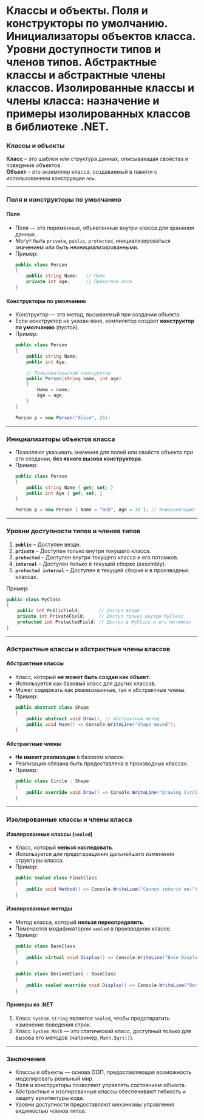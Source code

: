 # Классы и объекты. Поля и конструкторы по умолчанию. Инициализаторы объектов класса. Уровни доступности типов и членов типов. Абстрактные классы и абстрактные члены классов. Изолированные классы и члены класса: назначение и примеры изолированных классов в библиотеке .NET.

### **Классы и объекты**
**Класс** – это шаблон или структура данных, описывающая свойства и поведение объектов.  
**Объект** – это экземпляр класса, создаваемый в памяти с использованием конструкции `new`.

---

### **Поля и конструкторы по умолчанию**
#### **Поля**  
- Поля — это переменные, объявленные внутри класса для хранения данных.  
- Могут быть `private`, `public`, `protected`, инициализироваться значением или быть неинициализированными.  
- Пример:
  ```csharp
  public class Person
  {
      public string Name;   // Поле
      private int age;      // Приватное поле
  }
  ```

#### **Конструкторы по умолчанию**  
- Конструктор — это метод, вызываемый при создании объекта.  
- Если конструктор не указан явно, компилятор создает **конструктор по умолчанию** (пустой).  
- Пример:
  ```csharp
  public class Person
  {
      public string Name;
      public int Age;

      // Пользовательский конструктор
      public Person(string name, int age)
      {
          Name = name;
          Age = age;
      }
  }

  Person p = new Person("Alice", 25);
  ```

---

### **Инициализаторы объектов класса**
- Позволяют указывать значения для полей или свойств объекта при его создании, **без явного вызова конструктора**.  
- Пример:
  ```csharp
  public class Person
  {
      public string Name { get; set; }
      public int Age { get; set; }
  }

  Person p = new Person { Name = "Bob", Age = 30 }; // Инициализация
  ```

---

### **Уровни доступности типов и членов типов**
1. **`public`** – Доступен везде.  
2. **`private`** – Доступен только внутри текущего класса.  
3. **`protected`** – Доступен внутри текущего класса и его потомков.  
4. **`internal`** – Доступен только в текущей сборке (assembly).  
5. **`protected internal`** – Доступен в текущей сборке и в производных классах.  

Пример:
```csharp
public class MyClass
{
    public int PublicField;       // Доступ везде
    private int PrivateField;     // Доступ только внутри MyClass
    protected int ProtectedField; // Доступ в MyClass и его потомках
}
```

---

### **Абстрактные классы и абстрактные члены классов**
#### **Абстрактные классы**
- Класс, который **не может быть создан как объект**.  
- Используется как базовый класс для других классов.  
- Может содержать как реализованные, так и абстрактные члены.  
- Пример:
  ```csharp
  public abstract class Shape
  {
      public abstract void Draw(); // Абстрактный метод
      public void Move() => Console.WriteLine("Shape moved");
  }
  ```

#### **Абстрактные члены**
- **Не имеют реализации** в базовом классе.  
- Реализация обязана быть предоставлена в производных классах.  
- Пример:
  ```csharp
  public class Circle : Shape
  {
      public override void Draw() => Console.WriteLine("Drawing Circle");
  }
  ```

---

### **Изолированные классы и члены класса**
#### **Изолированные классы (`sealed`)**
- Класс, который **нельзя наследовать**.  
- Используется для предотвращения дальнейшего изменения структуры класса.  
- Пример:
  ```csharp
  public sealed class FinalClass
  {
      public void Method() => Console.WriteLine("Cannot inherit me!");
  }
  ```

#### **Изолированные методы**
- Метод класса, который **нельзя переопределить**.  
- Помечается модификатором `sealed` в производном классе.  
- Пример:
  ```csharp
  public class BaseClass
  {
      public virtual void Display() => Console.WriteLine("Base Display");
  }

  public class DerivedClass : BaseClass
  {
      public sealed override void Display() => Console.WriteLine("Derived Display");
  }
  ```

#### **Примеры из .NET**
1. Класс `System.String` является `sealed`, чтобы предотвратить изменение поведения строк.
2. Класс `System.Math` — это статический класс, доступный только для вызова его методов (например, `Math.Sqrt()`).

---

### **Заключение**
- Классы и объекты — основа ООП, предоставляющая возможность моделировать реальный мир.  
- Поля и конструкторы позволяют управлять состоянием объекта.  
- Абстрактные и изолированные классы обеспечивают гибкость и защиту архитектуры кода.  
- Уровни доступности предоставляют механизмы управления видимостью членов типов.